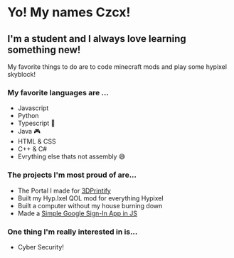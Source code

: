 
# Yo! My names Czcx!
## I'm a student and I always love learning something new!

My favorite things to do are to code minecraft mods and play some hypixel skyblock! 

### My favorite languages are ... 
- Javascript
- Python
- Typescript 💖
- Java 🎮
- HTML & CSS
- C++ & C#
- Evrything else thats not assembly 😅

### The projects I'm most proud of are...
- The Portal I made for [3DPrintify](https://3dprintify.tech)
- Built my Hyp.Ixel QOL mod for everything Hypixel
- Built a computer without my house burning down
- Made a [Simple Google Sign-In App in JS](https://github.com/Mpro256/SimpleGoogleSignIn)

### One thing I'm really interested in is...
- Cyber Security!
